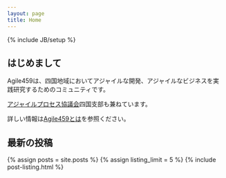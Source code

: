 ```yaml
---
layout: page
title: Home
---
```

{% include JB/setup %}

## はじめまして

Agile459は、四国地域においてアジャイルな開発、アジャイルなビジネスを実践研究するためのコミュニティです。

[アジャイルプロセス協議会](http://www.agileprocess.jp)四国支部も兼ねています。

詳しい情報は[Agile459とは](about.html)を参照ください。

## 最新の投稿

{% assign posts = site.posts %}
{% assign listing_limit = 5 %}
{% include post-listing.html %}

